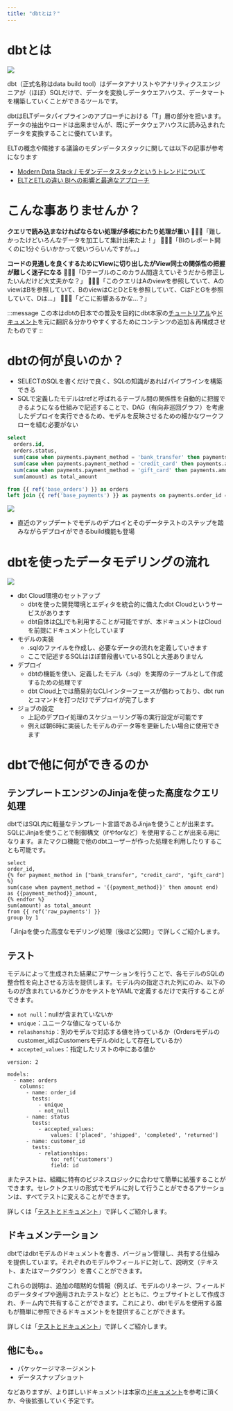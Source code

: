 ```yaml
---
title: "dbtとは？"
---
```

# dbtとは
![](https://storage.googleapis.com/zenn-user-upload/52b75d3cdcdd-20211128.png)

dbt（正式名称はdata build tool）はデータアナリストやアナリティクスエンジニアが（ほぼ）SQLだけで、データを変換しデータウエアハウス、データマートを構築していくことができるツールです。

dbtはELTデータパイプラインのアプローチにおける「T」層の部分を担います。データの抽出やロードは出来ませんが、既にデータウェアハウスに読み込まれたデータを変換することに優れています。

ELTの概念や隣接する議論のモダンデータスタックに関しては以下の記事が参考になります
- [Modern Data Stack / モダンデータスタックというトレンドについて](https://satoshihirose.hateblo.jp/entry/2021/11/20/160548#ELT-ELT-ELT)
- [ELTとETLの違い BIへの影響と最適なアプローチ](https://www.talend.com/jp/resources/elt-vs-etl/)

# こんな事ありませんか？
**クエリで読み込まなければならない処理が多岐にわたり処理が重い**
👱🏻‍♂️「難しかったけどいろんなデータを加工して集計出来たよ！」
👱🏽‍♀️「BIのレポート開くのに1分ぐらいかかって使いづらいんですが。。」

**コードの見通しを良くするためにViewに切り出したがView同士の関係性の把握が難しく迷子になる**
👱🏻‍♂️「Dテーブルのこのカラム間違えていそうだから修正したいんだけど大丈夫かな？」
👱🏽‍♀️「このクエリはAのviewを参照していて、AのviewはBを参照していて、BのviewはCとDとEを参照していて、CはFとGを参照していて、Dは…」
👱🏻‍♂️「どこに影響あるかな…？」

:::message
この本はdbtの日本での普及を目的にdbt本家の[チュートリアル](https://docs.getdbt.com/tutorial/setting-up)や[ドキュメント](https://docs.getdbt.com/docs/introduction)を元に翻訳＆分かりやすくするためにコンテンツの追加＆再構成させたものです
::

# dbtの何が良いのか？
- SELECTのSQLを書くだけで良く、SQLの知識があればパイプラインを構築できる
- SQLで定義したモデルはrefと呼ばれるテーブル間の関係性を自動的に把握できるようになる仕組みで記述することで、DAG（有向非巡回グラフ）を考慮したデプロイを実行できるため、モデルを反映させるための細かなワークフローを組む必要がない
```sql
select
  orders.id,
  orders.status,
  sum(case when payments.payment_method = 'bank_transfer' then payments.amount else 0 end) as bank_transfer_amount,
  sum(case when payments.payment_method = 'credit_card' then payments.amount else 0 end) as credit_card_amount,
  sum(case when payments.payment_method = 'gift_card' then payments.amount else 0 end) as gift_card_amount,
  sum(amount) as total_amount

from {{ ref('base_orders') }} as orders
left join {{ ref('base_payments') }} as payments on payments.order_id = orders.id
```
![](https://docs.getdbt.com/img/docs/2ce8dce-Screen_Shot_2018-09-16_at_11.46.12_AM.png)
  - 直近のアップデートでモデルのデプロイとそのデータテストのステップを踏みながらデプロイができるbuild機能も登場

# dbtを使ったデータモデリングの流れ
![](https://storage.googleapis.com/zenn-user-upload/6496a4ecf051-20211128.png)

- dbt Cloud環境のセットアップ
  - dbtを使った開発環境とエディタを統合的に備えたdbt Cloudというサービスがあります
  - dbt自体は[CLI](https://docs.getdbt.com/docs/introduction#developing-locally-with-the-command-line-interface-cli)でも利用することが可能ですが、本ドキュメントはCloudを前提にドキュメント化しています
- モデルの実装
  - .sqlのファイルを作成し、必要なデータの流れを定義していきます
  - ここで記述するSQLはほぼ普段書いているSQLと大差ありません
- デプロイ
  - dbtの機能を使い、定義したモデル（.sql）を実際のテーブルとして作成するための処理です
  - dbt Cloud上では簡易的なCLIインターフェースが備わっており、dbt runとコマンドを打つだけでデプロイが完了します
- ジョブの設定
  - 上記のデプロイ処理のスケジューリング等の実行設定が可能です
  - 例えば朝6時に実装したモデルのデータ等を更新したい場合に使用できます

# dbtで他に何ができるのか

## テンプレートエンジンのJinjaを使った高度なクエリ処理
dbtではSQL内に軽量なテンプレート言語であるJinjaを使うことが出来ます。SQLにJinjaを使うことで制御構文（ifやforなど）を使用することが出来る用になります。またマクロ機能で他のdbtユーザーが作った処理を利用したりすることも可能です。

```
select
order_id,
{% for payment_method in ["bank_transfer", "credit_card", "gift_card"] %}
sum(case when payment_method = '{{payment_method}}' then amount end) as {{payment_method}}_amount,
{% endfor %}
sum(amount) as total_amount
from {{ ref('raw_payments') }}
group by 1
```

「Jinjaを使った高度なモデリング処理（後ほど公開）」で詳しくご紹介します。

## テスト
モデルによって生成された結果にアサーションを行うことで、各モデルのSQLの整合性を向上させる方法を提供します。モデル内の指定された列にのみ、以下のものが含まれているかどうかをテストをYAMLで定義するだけで実行することができます。

- `not null`：nullが含まれていないか
- `unique`：ユニークな値になっているか
- `relashonship`：別のモデルで対応する値を持っているか（Ordersモデルのcustomer_idはCustomersモデルのidとして存在しているか）
- `accepted_values`：指定したリストの中にある値か

```
version: 2

models:
  - name: orders
    columns:
      - name: order_id
        tests:
          - unique
          - not_null
      - name: status
        tests:
          - accepted_values:
              values: ['placed', 'shipped', 'completed', 'returned']
      - name: customer_id
        tests:
          - relationships:
              to: ref('customers')
              field: id
```

またテストは、組織に特有のビジネスロジックに合わせて簡単に拡張することができます。セレクトクエリの形式でモデルに対して行うことができるアサーションは、すべてテストに変えることができます。

詳しくは「[テストとドキュメント]()」で詳しくご紹介します。

## ドキュメンテーション
dbtではdbtモデルのドキュメントを書き、バージョン管理し、共有する仕組みを提供しています。それぞれのモデルやフィールドに対して、説明文（テキスト、またはマークダウン）を書くことができます。

これらの説明は、追加の暗黙的な情報（例えば、モデルのリネージ、フィールドのデータタイプや適用されたテストなど）とともに、ウェブサイトとして作成され、チーム内で共有することができます。これにより、dbtモデルを使用する誰もが簡単に参照できるドキュメントをを提供することができます。

詳しくは「[テストとドキュメント]()」で詳しくご紹介します。

## 他にも。。
- パケッケージマネージメント
- データスナップショット

などありますが、より詳しいドキュメントは本家の[ドキュメント](https://docs.getdbt.com/docs/building-a-dbt-project/projects)を参考に頂くか、今後拡張していく予定です。